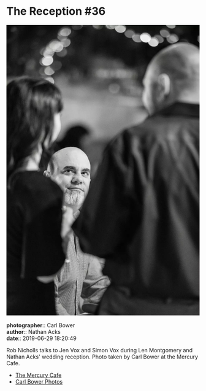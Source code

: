 # The Reception #36

![Rob Nicholls talks to Jen and Simon Vox](assets/2019-06-29-set-3-the-reception-36.webp)

**photographer**:: Carl Bower  
**author**:: Nathan Acks  
**date**:: 2019-06-29 18:20:49

Rob Nicholls talks to Jen Vox and Simon Vox during Len Montgomery and Nathan Acks' wedding reception. Photo taken by Carl Bower at the Mercury Cafe.

* [The Mercury Cafe](http://mercurycafe.com)
* [Carl Bower Photos](https://carlbowerphotos.com)
